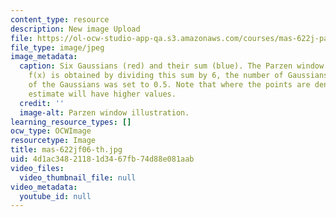 ```yaml
---
content_type: resource
description: New image Upload
file: https://ol-ocw-studio-app-qa.s3.amazonaws.com/courses/mas-622j-pattern-recognition-and-analysis-fall-2006/4d1ac34821181d3467fb74d88e081aab_mas-622jf06-th.jpg
file_type: image/jpeg
image_metadata:
  caption: Six Gaussians (red) and their sum (blue). The Parzen window density estimate
    f(x) is obtained by dividing this sum by 6, the number of Gaussians. The variance
    of the Gaussians was set to 0.5. Note that where the points are denser the density
    estimate will have higher values.
  credit: ''
  image-alt: Parzen window illustration.
learning_resource_types: []
ocw_type: OCWImage
resourcetype: Image
title: mas-622jf06-th.jpg
uid: 4d1ac348-2118-1d34-67fb-74d88e081aab
video_files:
  video_thumbnail_file: null
video_metadata:
  youtube_id: null
---
```

